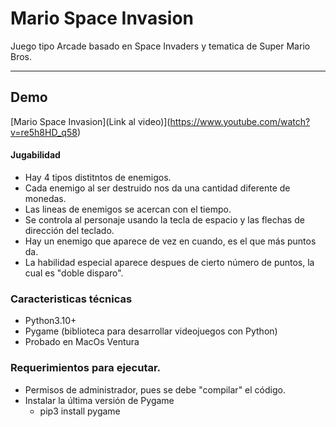 # Mario Space Invasion

Juego tipo Arcade basado en Space Invaders y tematica de Super Mario Bros.

--------

## Demo

[Mario Space Invasion](Link al video)](https://www.youtube.com/watch?v=re5h8HD_q58)

#### Jugabilidad

* Hay 4 tipos distitntos de enemigos.
* Cada enemigo al ser destruido nos da una cantidad diferente de monedas.
* Las lineas de enemigos se acercan con el tiempo.
* Se controla al personaje usando la tecla de espacio y las flechas de dirección del teclado.
* Hay un enemigo que aparece de vez en cuando, es el que más puntos da.
* La habilidad especial aparece despues de cierto número de puntos, la cual es "doble disparo".

### Caracteristicas técnicas

* Python3.10+
* Pygame (biblioteca para desarrollar videojuegos con Python)
* Probado en MacOs Ventura 

### Requerimientos para ejecutar.

* Permisos de administrador, pues se debe "compilar" el código.
* Instalar la última versión de Pygame
  * pip3 install pygame
 
